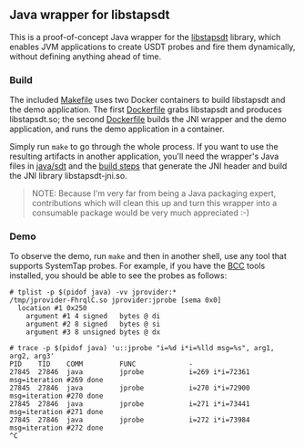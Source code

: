 ## Java wrapper for libstapsdt

This is a proof-of-concept Java wrapper for the [libstapsdt](https://github.com/sthima/libstapsdt) library, which enables JVM applications to create USDT probes and fire them dynamically, without defining anything ahead of time.

### Build

The included [Makefile](Makefile) uses two Docker containers to build libstapsdt and the demo application. The first [Dockerfile](build/Dockerfile) grabs libstapsdt and produces libstapsdt.so; the second [Dockerfile](java/Dockerfile) builds the JNI wrapper and the demo application, and runs the demo application in a container.

Simply run `make` to go through the whole process. If you want to use the resulting artifacts in another application, you'll need the wrapper's Java files in [java/sdt](java/sdt) and the [build steps](java/build.sh) that generate the JNI header and build the JNI library libstapsdt-jni.so.

> NOTE: Because I'm very far from being a Java packaging expert, contributions which will clean this up and turn this wrapper into a consumable package would be very much appreciated :-)

### Demo

To observe the demo, run `make` and then in another shell, use any tool that supports SystemTap probes. For example, if you have the [BCC](https://github.com/iovisor/bcc) tools installed, you should be able to see the probes as follows:

```
# tplist -p $(pidof java) -vv jprovider:*
/tmp/jprovider-FhrqlC.so jprovider:jprobe [sema 0x0]
  location #1 0x250
    argument #1 4 signed   bytes @ di
    argument #2 8 signed   bytes @ si
    argument #3 8 unsigned bytes @ dx

# trace -p $(pidof java) 'u::jprobe "i=%d i*i=%lld msg=%s", arg1, arg2, arg3'
PID    TID    COMM         FUNC             -
27845  27846  java         jprobe           i=269 i*i=72361 msg=iteration #269 done
27845  27846  java         jprobe           i=270 i*i=72900 msg=iteration #270 done
27845  27846  java         jprobe           i=271 i*i=73441 msg=iteration #271 done
27845  27846  java         jprobe           i=272 i*i=73984 msg=iteration #272 done
^C
```
